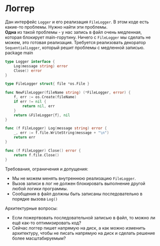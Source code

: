 # Логгер

Дан интерфейс `Logger` и его реализация `FileLogger`. В этом коде есть какие-то проблемы. Нужно найти эти проблемы. \
**Одна** из такой проблемы - у нас запись в файл очень медленная, которая блокирует main-горутину. Ничего с `FileLogger` мы сделать не можем, это готовая реализация. Требуется реализовать декоратор `SequentialLogger`, который решит проблемы с медленной записью.
package main

```go
type Logger interface {
    Log(message string) error
    Close() error
}

type FileLogger struct{ file *os.File }

func NewFileLogger(fileName string) (*FileLogger, error) {
    f, err := os.Create(fileName)
    if err != nil {
        return nil, err
    }
    return &FileLogger{f}, nil
}

func (f FileLogger) Log(message string) error {
    _, err := f.file.WriteString(message + "\n")
    return err
}

func (f FileLogger) Close() error {
    return f.file.Close()
}
```

Требования, ограничения и допущения:
- Мы не можем менять внутреннюю реализацию `FileLogger`.
- Вызов записи в лог не должен блокировать выполнение другой любой логики программы.
- Сообщения в файл должны быть записаны последовательно в порядке вызова `Log()`

Архитектурные вопросы:
- Если пожертвовать последовательной записью в файл, то можно ли ещё как-то оптимизировать код?
- Сейчас логгер пишет напрямую на диск, а как можно изменить архитектуру, чтобы не писать напрямую на диск и сделать решение более масштабируемым?
